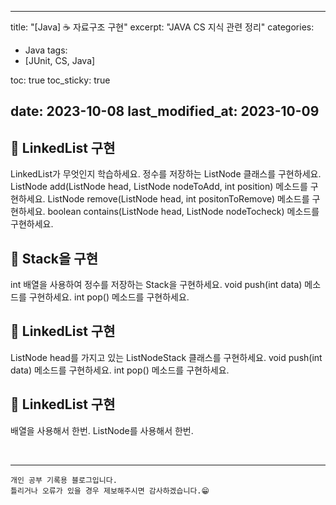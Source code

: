 ---
title:  "[Java] ☕ 자료구조 구현"
excerpt: "JAVA CS 지식 관련 정리"
categories:
  - Java
tags:
  - [JUnit, CS, Java]

toc: true
toc_sticky: true
 
date: 2023-10-08
last_modified_at: 2023-10-09
--

## 📖 LinkedList 구현
LinkedList가 무엇인지 학습하세요.
정수를 저장하는 ListNode 클래스를 구현하세요.
ListNode add(ListNode head, ListNode nodeToAdd, int position) 메소드를 구현하세요.
ListNode remove(ListNode head, int positonToRemove) 메소드를 구현하세요.
boolean contains(ListNode head, ListNode nodeTocheck) 메소드를 구현하세요.
## 📖 Stack을 구현
int 배열을 사용하여 정수를 저장하는 Stack을 구현하세요.
void push(int data) 메소드를 구현하세요.
int pop() 메소드를 구현하세요.
## 📖 LinkedList 구현
ListNode head를 가지고 있는 ListNodeStack 클래스를 구현하세요.
void push(int data) 메소드를 구현하세요.
int pop() 메소드를 구현하세요.
## 📖 LinkedList 구현
배열을 사용해서 한번.
ListNode를 사용해서 한번.


<br>

***
    개인 공부 기록용 블로그입니다.
    틀리거나 오류가 있을 경우 제보해주시면 감사하겠습니다.😁